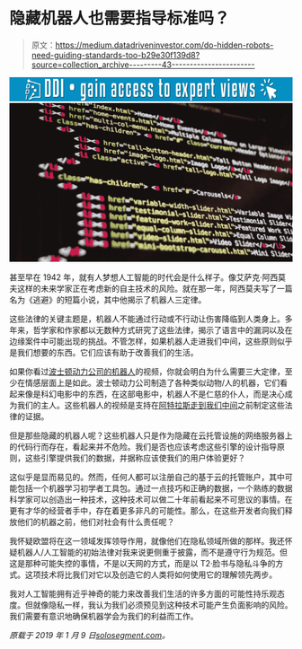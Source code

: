 # 隐藏机器人也需要指导标准吗？

> 原文：<https://medium.datadriveninvestor.com/do-hidden-robots-need-guiding-standards-too-b29e30f139d8?source=collection_archive---------43----------------------->

[![](img/e65db49f3fad9ff3881ec3863861cd37.png)](http://www.track.datadriveninvestor.com/1B9E)![](img/a1b220d1100ca79614fad3eb3dfee5df.png)

甚至早在 1942 年，就有人梦想人工智能的时代会是什么样子。像艾萨克·阿西莫夫这样的未来学家正在考虑新的自主技术的风险。就在那一年，阿西莫夫写了一篇名为《逃避》的短篇小说，其中他揭示了机器人三定律。

这些法律的关键主题是，机器人不能通过行动或不行动让伤害降临到人类身上。多年来，哲学家和作家都以无数种方式研究了这些法律，揭示了语言中的漏洞以及在边缘案件中可能出现的挑战。不管怎样，如果机器人走进我们中间，这些原则似乎是我们想要的东西。它们应该有助于改善我们的生活。

如果你看过[波士顿动力公司的机器人](https://www.bostondynamics.com/)的视频，你就会明白为什么需要三大定律，至少在情感层面上是如此。波士顿动力公司制造了各种类似动物/人的机器，它们看起来像是科幻电影中的东西，在这部电影中，机器人不是仁慈的仆人，而是决心成为我们的主人。这些机器人的视频是支持在[阿特拉斯走到我们中间](https://www.bostondynamics.com/atlas)之前制定这些法律的证据。

但是那些隐藏的机器人呢？这些机器人只是作为隐藏在云托管设施的网络服务器上的代码行而存在，看起来并不危险。我们是否也应该考虑这些引擎的设计指导原则，这些引擎提供我们的数据，并据称应该使我们的用户体验更好？

这似乎是显而易见的。然而，任何人都可以注册自己的基于云的托管账户，其中可能包括一个机器学习初学者工具包。通过一点技巧和正确的数据，一个熟练的数据科学家可以创造出一种技术，这种技术可以做二十年前看起来不可思议的事情。在更有才华的经营者手中，存在着更多非凡的可能性。那么，在这些开发者向我们释放他们的机器之前，他们对社会有什么责任呢？

我怀疑欧盟将在这一领域发挥领导作用，就像他们在隐私领域所做的那样。我还怀疑机器人/人工智能的初始法律对我来说更侧重于披露，而不是遵守行为规范。但这是那种可能失控的事情，不是以天网的方式，而是以 T2·脸书与隐私斗争的方式。这项技术将比我们对它以及创造它的人类将如何使用它的理解领先两步。

我对人工智能拥有近乎神奇的能力来改善我们生活的许多方面的可能性持乐观态度。但就像隐私一样，我认为我们必须预见到这种技术可能产生负面影响的风险。我们需要有意识地确保机器学会为我们的利益而工作。

*原载于 2019 年 1 月 9 日*[*solosegment.com*](https://solosegment.com/blog/do-hidden-robots-need-guiding-standards-too/)*。*